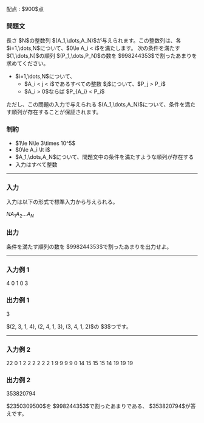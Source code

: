 
<div>

<span>

<span>

<p>
配点 : $900$点
</p>

<div>

<section>

### **問題文**

<p>
長さ $N$の整数列 $(A_1,\dots,A_N)$が与えられます。この整数列は、各 $i=1,\dots,N$について、$0\le A_i < i$を満たします。
次の条件を満たす $(1,\dots,N)$の順列 $(P_1,\dots,P_N)$の数を $998244353$で割ったあまりを求めてください。
</p>

<ul>

<li>
$i=1,\dots,N$について、
<ul>

<li>
$A_i < j < i$であるすべての整数 $j$について、$P_j > P_i$
</li>

<li>
$A_i > 0$ならば $P_{A_i} < P_i$
</li>

</ul>

</li>

</ul>

<p>
ただし、この問題の入力で与えられる $(A_1,\dots,A_N)$について、条件を満たす順列が存在することが保証されます。
</p>

</section>

</div>

<div>

<section>

### **制約**

<ul>

<li>
$1\le N\le 3\times 10^5$
</li>

<li>
$0\le A_i \lt i$
</li>

<li>
$A_1,\dots,A_N$について、問題文中の条件を満たすような順列が存在する
</li>

<li>
入力はすべて整数
</li>

</ul>

</section>

</div>

---

<div>

<div>

<section>

### **入力**

<p>
入力は以下の形式で標準入力から与えられる。
</p>

<div>

$N$$A_1$$A_2$$\dots$$A_N$
</div>

</section>

</div>

<div>

<section>

### **出力**

<p>
条件を満たす順列の数を $998244353$で割ったあまりを出力せよ。
</p>

</section>

</div>

</div>

---

<div>

<section>

### **入力例 1**

<div>

4
0 1 0 3

</div>

</section>

</div>

<div>

<section>

### **出力例 1**

<div>

3

</div>

<p>
$(2, 3, 1, 4), (2, 4, 1, 3), (3, 4, 1, 2)$の $3$つです。
</p>

</section>

</div>

---

<div>

<section>

### **入力例 2**

<div>

22
0 1 2 2 2 2 2 2 1 9 9 9 9 0 14 15 15 15 14 19 19 19

</div>

</section>

</div>

<div>

<section>

### **出力例 2**

<div>

353820794

</div>

<p>
$2350309500$を $998244353$で割ったあまりである、 $353820794$が答えです。
</p>

</section>

</div>

</span>

</span>

</div>
